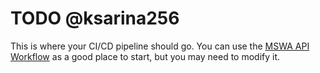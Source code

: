 # TODO @ksarina256
This is where your CI/CD pipeline should go. You can use the [MSWA API Workflow](https://github.com/Mobility-Scooter-Project/mobility-scooter-web-app/blob/main/.github/workflows/build_and_push_api.yaml) as a good place to start, but you may need to modify it.